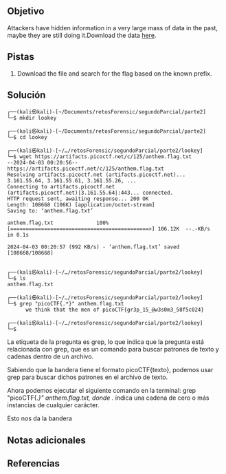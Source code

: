 ## Objetivo
Attackers have hidden information in a very large mass of data in the past, maybe they are still doing it.Download the data [here](https://artifacts.picoctf.net/c/125/anthem.flag.txt).

## Pistas
1. Download the file and search for the flag based on the known prefix.

## Solución
```
┌──(kali㉿kali)-[~/Documents/retosForensic/segundoParcial/parte2]
└─$ mkdir lookey                                             
                                                                                                                   
┌──(kali㉿kali)-[~/Documents/retosForensic/segundoParcial/parte2]
└─$ cd lookey 
                                                                                                                   
┌──(kali㉿kali)-[~/…/retosForensic/segundoParcial/parte2/lookey]
└─$ wget https://artifacts.picoctf.net/c/125/anthem.flag.txt 
--2024-04-03 00:20:56--  https://artifacts.picoctf.net/c/125/anthem.flag.txt
Resolving artifacts.picoctf.net (artifacts.picoctf.net)... 3.161.55.64, 3.161.55.61, 3.161.55.26, ...
Connecting to artifacts.picoctf.net (artifacts.picoctf.net)|3.161.55.64|:443... connected.
HTTP request sent, awaiting response... 200 OK
Length: 108668 (106K) [application/octet-stream]
Saving to: ‘anthem.flag.txt’

anthem.flag.txt              100%[=============================================>] 106.12K  --.-KB/s    in 0.1s    

2024-04-03 00:20:57 (992 KB/s) - ‘anthem.flag.txt’ saved [108668/108668]

                                                                                                                   
┌──(kali㉿kali)-[~/…/retosForensic/segundoParcial/parte2/lookey]
└─$ ls
anthem.flag.txt
                                                                                                                   
┌──(kali㉿kali)-[~/…/retosForensic/segundoParcial/parte2/lookey]
└─$ grep "picoCTF{.*}" anthem.flag.txt
      we think that the men of picoCTF{gr3p_15_@w3s0m3_58f5c024}
                                                                                                                   
┌──(kali㉿kali)-[~/…/retosForensic/segundoParcial/parte2/lookey]
└─$ 

```
La etiqueta de la pregunta es grep, lo que indica que la pregunta está relacionada con grep, que es un comando para buscar patrones de texto y cadenas dentro de un archivo.

Sabiendo que la bandera tiene el formato picoCTF{texto}, podemos usar grep para buscar dichos patrones en el archivo de texto.

Ahora podemos ejecutar el siguiente comando en la terminal: grep "picoCTF{.*}" anthem.flag.txt, donde .* indica una cadena de cero o más instancias de cualquier carácter.

Esto nos da la bandera
## Notas adicionales

## Referencias



